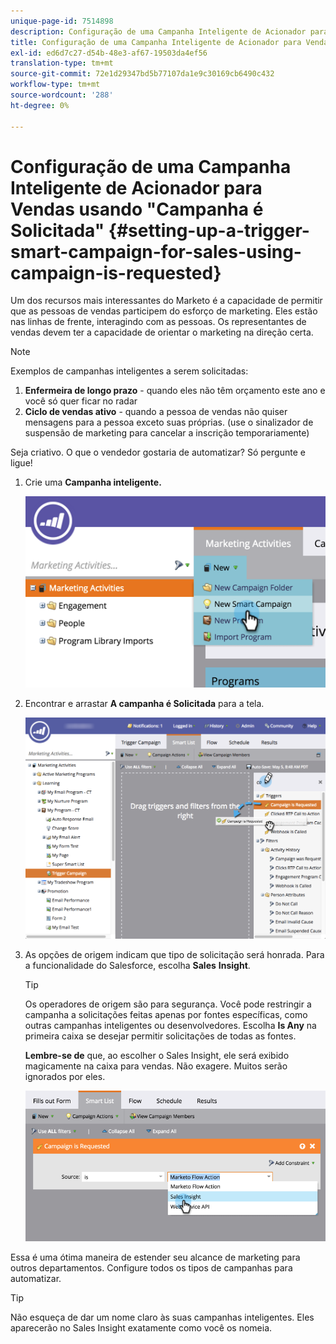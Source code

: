 ```yaml
---
unique-page-id: 7514898
description: Configuração de uma Campanha Inteligente de Acionador para Vendas Usando "Campanha é Solicitada" - Documentos do Marketo - Documentação do Produto
title: Configuração de uma Campanha Inteligente de Acionador para Vendas Usando "Campanha é Solicitada"
exl-id: ed6d7c27-d54b-48e3-af67-19503da4ef56
translation-type: tm+mt
source-git-commit: 72e1d29347bd5b77107da1e9c30169cb6490c432
workflow-type: tm+mt
source-wordcount: '288'
ht-degree: 0%

---
```


# Configuração de uma Campanha Inteligente de Acionador para Vendas usando &quot;Campanha é Solicitada&quot; {#setting-up-a-trigger-smart-campaign-for-sales-using-campaign-is-requested}

Um dos recursos mais interessantes do Marketo é a capacidade de permitir que as pessoas de vendas participem do esforço de marketing. Eles estão nas linhas de frente, interagindo com as pessoas. Os representantes de vendas devem ter a capacidade de orientar o marketing na direção certa.

>[!NOTE]
>
>Exemplos de campanhas inteligentes a serem solicitadas:
>
>1. **Enfermeira de longo prazo**  - quando eles não têm orçamento este ano e você só quer ficar no radar
>1. **Ciclo de vendas ativo**  - quando a pessoa de vendas não quiser mensagens para a pessoa exceto suas próprias. (use o sinalizador de suspensão de marketing para cancelar a inscrição temporariamente)

>
>
Seja criativo. O que o vendedor gostaria de automatizar? Só pergunte e ligue!

1. Crie uma **Campanha inteligente.**

   ![](assets/image2015-5-20-16-3a3-3a25.png)

1. Encontrar e arrastar **A campanha é Solicitada** para a tela.

   ![](assets/campaignfilterdrag.png)

1. As opções de origem indicam que tipo de solicitação será honrada. Para a funcionalidade do Salesforce, escolha **Sales** **Insight**.

   >[!TIP]
   >
   >Os operadores de origem são para segurança. Você pode restringir a campanha a solicitações feitas apenas por fontes específicas, como outras campanhas inteligentes ou desenvolvedores. Escolha **Is Any** na primeira caixa se desejar permitir solicitações de todas as fontes.
   >
   >**Lembre-se de** que, ao escolher o Sales Insight, ele será exibido magicamente na caixa para vendas. Não exagere. Muitos serão ignorados por eles.

   ![](assets/image2015-5-20-17-3a56-3a56.png)

Essa é uma ótima maneira de estender seu alcance de marketing para outros departamentos. Configure todos os tipos de campanhas para automatizar.

>[!TIP]
>
>Não esqueça de dar um nome claro às suas campanhas inteligentes. Eles aparecerão no Sales Insight exatamente como você os nomeia.
